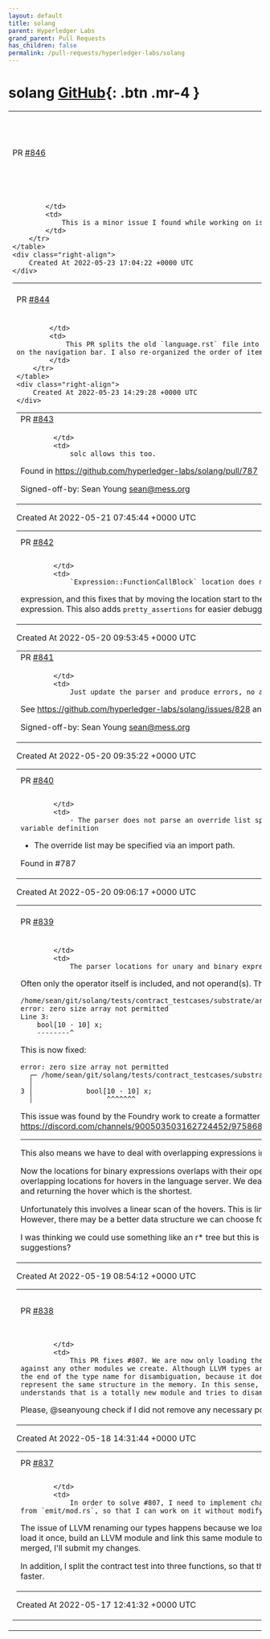 ```yaml
---
layout: default
title: solang
parent: Hyperledger Labs
grand_parent: Pull Requests
has_children: false
permalink: /pull-requests/hyperledger-labs/solang
---
```


# solang <span class="fs-3 right-align">[GitHub](https://github.com/hyperledger-labs/solang){: .btn .mr-4 }</span>


<div>
    <table>
        <tr>
            <td>
                PR <a href="https://github.com/hyperledger-labs/solang/pull/846" class=".btn">#846</a>
            </td>
            <td>
                <b>
                    Do not raise warning for function parameters saved in storage
                </b>
            </td>
        </tr>
        <tr>
            <td>
                
            </td>
            <td>
                This is a minor issue I found while working on issue #813.
            </td>
        </tr>
    </table>
    <div class="right-align">
        Created At 2022-05-23 17:04:22 +0000 UTC
    </div>
</div>

<div>
    <table>
        <tr>
            <td>
                PR <a href="https://github.com/hyperledger-labs/solang/pull/844" class=".btn">#844</a>
            </td>
            <td>
                <b>
                    Refactor Solang docs
                </b>
            </td>
        </tr>
        <tr>
            <td>
                
            </td>
            <td>
                This PR splits the old `language.rst` file into multiple files so that the user can see the sections on the navigation bar. I also re-organized the order of items in the bar.
            </td>
        </tr>
    </table>
    <div class="right-align">
        Created At 2022-05-23 14:29:28 +0000 UTC
    </div>
</div>

<div>
    <table>
        <tr>
            <td>
                PR <a href="https://github.com/hyperledger-labs/solang/pull/843" class=".btn">#843</a>
            </td>
            <td>
                <b>
                    Allow types to be called error
                </b>
            </td>
        </tr>
        <tr>
            <td>
                
            </td>
            <td>
                solc allows this too.

Found in https://github.com/hyperledger-labs/solang/pull/787

Signed-off-by: Sean Young <sean@mess.org>
            </td>
        </tr>
    </table>
    <div class="right-align">
        Created At 2022-05-21 07:45:44 +0000 UTC
    </div>
</div>

<div>
    <table>
        <tr>
            <td>
                PR <a href="https://github.com/hyperledger-labs/solang/pull/842" class=".btn">#842</a>
            </td>
            <td>
                <b>
                    Fix parse location of FunctionCallBlock
                </b>
            </td>
        </tr>
        <tr>
            <td>
                
            </td>
            <td>
                `Expression::FunctionCallBlock` location does not surround entire
expression, and this fixes that by moving the location start to the
beggining of the expression. This also adds `pretty_assertions`
for easier debugging of dot files in tests
            </td>
        </tr>
    </table>
    <div class="right-align">
        Created At 2022-05-20 09:53:45 +0000 UTC
    </div>
</div>

<div>
    <table>
        <tr>
            <td>
                PR <a href="https://github.com/hyperledger-labs/solang/pull/841" class=".btn">#841</a>
            </td>
            <td>
                <b>
                    Parse assembly statement flags
                </b>
            </td>
        </tr>
        <tr>
            <td>
                
            </td>
            <td>
                Just update the parser and produce errors, no actual support yet.

See https://github.com/hyperledger-labs/solang/issues/828 and #787 

Signed-off-by: Sean Young <sean@mess.org>
            </td>
        </tr>
    </table>
    <div class="right-align">
        Created At 2022-05-20 09:35:22 +0000 UTC
    </div>
</div>

<div>
    <table>
        <tr>
            <td>
                PR <a href="https://github.com/hyperledger-labs/solang/pull/840" class=".btn">#840</a>
            </td>
            <td>
                <b>
                    Parse override(list) syntax on variable definition
                </b>
            </td>
        </tr>
        <tr>
            <td>
                
            </td>
            <td>
                - The parser does not parse an override list specified on a variable definition
- The override list may be specified via an import path.

Found in #787 
            </td>
        </tr>
    </table>
    <div class="right-align">
        Created At 2022-05-20 09:06:17 +0000 UTC
    </div>
</div>

<div>
    <table>
        <tr>
            <td>
                PR <a href="https://github.com/hyperledger-labs/solang/pull/839" class=".btn">#839</a>
            </td>
            <td>
                <b>
                    Fix parser locations of expressions
                </b>
            </td>
        </tr>
        <tr>
            <td>
                
            </td>
            <td>
                The parser locations for unary and binary expression are inconsistent.
Often only the operator itself is included, and not operand(s). This is
causes incorrect diagnostics.
```
/home/sean/git/solang/tests/contract_testcases/substrate/arrays/array_dimensions.sol:3:21-22: error: zero size array not permitted
Line 3:
	bool[10 - 10] x;
	--------^
```
This is now fixed:
```
error: zero size array not permitted
  ┌─ /home/sean/git/solang/tests/contract_testcases/substrate/arrays/array_dimensions.sol:3:18
  │
3 │             bool[10 - 10] x;
  │                  ^^^^^^^
```
This issue was found by the Foundry work to create a formatter based on
the solang-parser, see https://discord.com/channels/900503503162724452/975868842125455390/976527889166135357

---

This also means we have to deal with overlapping expressions in the language server
    
Now the locations for binary expressions overlaps with their operands. This means that we have overlapping locations for hovers in the language server. We deal with this by finding all matching hovers, and returning the hover which is the shortest.
    
Unfortunately this involves a linear scan of the hovers. This is linear scan of memory, so it should be fast. However, there may be a better data structure we can choose for this, should performance be an issue.

I was thinking we could use something like an r* tree but this is a bit heavy for our use-case. Any suggestions?
            </td>
        </tr>
    </table>
    <div class="right-align">
        Created At 2022-05-19 08:54:12 +0000 UTC
    </div>
</div>

<div>
    <table>
        <tr>
            <td>
                PR <a href="https://github.com/hyperledger-labs/solang/pull/838" class=".btn">#838</a>
            </td>
            <td>
                <b>
                    Load stdlib only once
                </b>
            </td>
        </tr>
        <tr>
            <td>
                
            </td>
            <td>
                This PR fixes #807. We are now only loading the stdlib module only once and linking it against any other modules we create. Although LLVM types are global, I believe LLVM adds a `.0` to the end of the type name for disambiguation, because it does not check if two types of equal names represent the same structure in the memory. In this sense, whenever we load stdlib again, LLVM understands that is a totally new module and tries to disambiguate type names.

Please, @seanyoung check if I did not remove any necessary pointer cast.
            </td>
        </tr>
    </table>
    <div class="right-align">
        Created At 2022-05-18 14:31:44 +0000 UTC
    </div>
</div>

<div>
    <table>
        <tr>
            <td>
                PR <a href="https://github.com/hyperledger-labs/solang/pull/837" class=".btn">#837</a>
            </td>
            <td>
                <b>
                    Refactor emit
                </b>
            </td>
        </tr>
        <tr>
            <td>
                
            </td>
            <td>
                In order to solve #807, I need to implement changes in Binary. This PR removes Binary from `emit/mod.rs`, so that I can work on it without modifying the `TargetRuntime`.

The issue of LLVM renaming our types happens because we load the stdlib multiple times. Instead, we must load it once, build an LLVM module and link this same module to all other ones we create. Once this PR is merged, I'll submit my changes.

In addition, I split the contract test into three functions, so that they run in parallel and make our testing faster. 
            </td>
        </tr>
    </table>
    <div class="right-align">
        Created At 2022-05-17 12:41:32 +0000 UTC
    </div>
</div>

